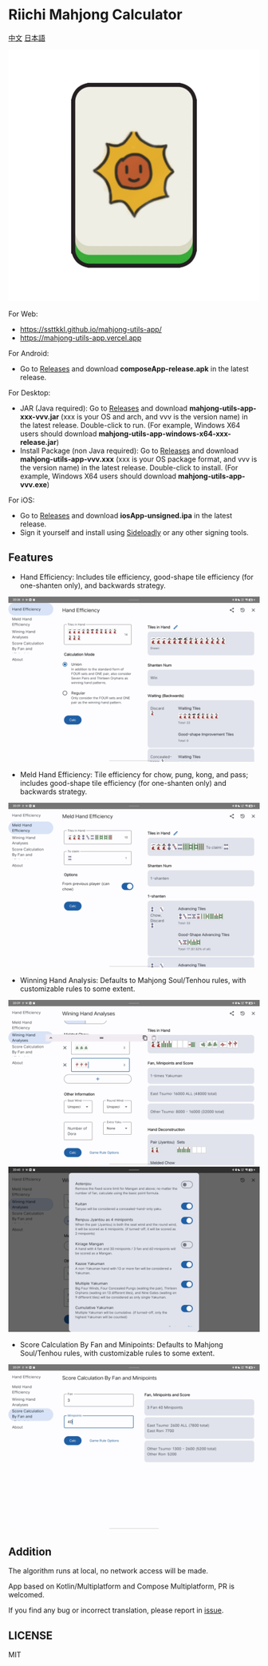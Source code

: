 Riichi Mahjong Calculator
======

[中文](README-ZH.md) [日本語](README-JA.md)

![icon](fastlane/metadata/android/zh-CN/images/icon.png)

For Web:

- https://ssttkkl.github.io/mahjong-utils-app/
- https://mahjong-utils-app.vercel.app

For Android:

- Go to [Releases](https://github.com/ssttkkl/mahjong-utils-app/releases) and download **composeApp-release.apk** in the latest release.

For Desktop:

- JAR (Java required): Go to [Releases](https://github.com/ssttkkl/mahjong-utils-app/releases) and download **mahjong-utils-app-xxx-vvv.jar** (xxx is your OS and arch, and vvv is the version name) in the latest release. Double-click to run. (For example, Windows X64 users should download **mahjong-utils-app-windows-x64-xxx-release.jar**)
- Install Package (non Java required): Go to [Releases](https://github.com/ssttkkl/mahjong-utils-app/releases) and download **mahjong-utils-app-vvv.xxx** (xxx is your OS package format, and vvv is the version name) in the latest release. Double-click to install. (For example, Windows X64 users should download **mahjong-utils-app-vvv.exe**)

For iOS:

- Go to [Releases](https://github.com/ssttkkl/mahjong-utils-app/releases) and download **iosApp-unsigned.ipa** in the latest release.
- Sign it yourself and install using [Sideloadly](https://sideloadly.io/) or any other signing tools.

## Features

- Hand Efficiency: Includes tile efficiency, good-shape tile efficiency (for one-shanten only), and backwards strategy.

![Hand Efficiency](fastlane/metadata/android/en-US/images/tenInchScreenshots/1.jpg)

- Meld Hand Efficiency: Tile efficiency for chow, pung, kong, and pass; includes good-shape tile efficiency (for one-shanten only) and backwards strategy.

![Meld Hand Efficiency](fastlane/metadata/android/en-US/images/tenInchScreenshots/2.jpg)

- Winning Hand Analysis: Defaults to Mahjong Soul/Tenhou rules, with customizable rules to some extent.

![Winning Hand Analysis](fastlane/metadata/android/en-US/images/tenInchScreenshots/4.jpg)
![Customizable Rules](fastlane/metadata/android/en-US/images/tenInchScreenshots/7.jpg)

- Score Calculation By Fan and Minipoints: Defaults to Mahjong Soul/Tenhou rules, with customizable rules to some extent.

![Score Calculation By Fan and Minipoints](fastlane/metadata/android/en-US/images/tenInchScreenshots/5.jpg)

## Addition

The algorithm runs at local, no network access will be made.

App based on Kotlin/Multiplatform and Compose Multiplatform, PR is welcomed.

If you find any bug or incorrect translation, please report in [issue](https://github.com/ssttkkl/mahjong-utils-app/issues).

## LICENSE

MIT
